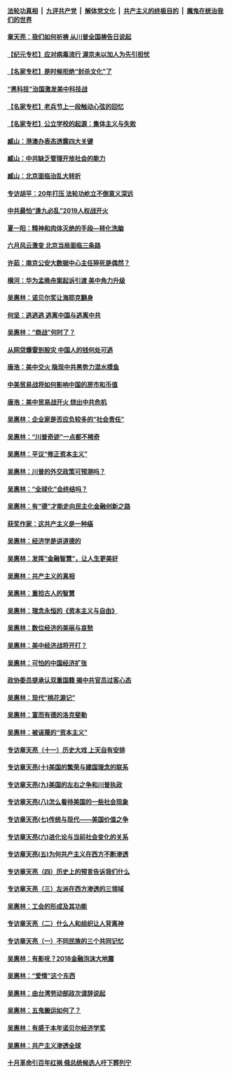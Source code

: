 

####  [法轮功真相](../../../../basic/blob/master/README.md?t=07060831) &nbsp;|&nbsp; [九评共产党](../../../../9ping.md/blob/master/README.md?t=07060831) &nbsp;|&nbsp; [解体党文化](../../../../jtdwh.md/blob/master/README.md?t=07060831)  &nbsp;|&nbsp; [共产主义的终极目的](../../../../gczydzjmd.md/blob/master/README.md?t=07060831) &nbsp;|&nbsp; [魔鬼在统治我们的世界](../../../../mgztzwmdsj.md/blob/master/README.md?t=07060831) 

#### [章天亮：我们如何祈祷 从川普全国祷告日说起](../pages/nsc423/n11944627.md?t=07060831) 

#### [【纪元专栏】应对病毒流行 渥京未以加人为先引担忧](../pages/nsc423/n11875714.md?t=07060831) 

#### [【名家专栏】是时候拒绝“封杀文化”了](../pages/nsc423/n11814093.md?t=07060831) 

#### [“黑科技”治国激发美中科技战](../pages/nsc423/n11638056.md?t=07060831) 

#### [【名家专栏】老兵节上一段触动心弦的回忆](../pages/nsc423/n11646016.md?t=07060831) 

#### [【名家专栏】公立学校的起源：集体主义与失败](../pages/nsc423/n11601833.md?t=07060831) 

#### [臧山：港澳办表态透露四大关键](../pages/nsc423/n11421628.md?t=07060831) 

#### [臧山：中共缺乏管理开放社会的能力](../pages/nsc423/n11407457.md?t=07060831) 

#### [臧山：北京面临治乱大转折](../pages/nsc423/n11406895.md?t=07060831) 

#### [专访胡平：20年打压 法轮功屹立不倒意义深远](../pages/nsc423/n11398800.md?t=07060831) 

#### [中共最怕“逢九必乱”2019人权战开火](../pages/nsc423/n11385248.md?t=07060831) 

#### [夏一阳：精神和肉体灭绝的手段—转化洗脑](../pages/nsc423/n11368250.md?t=07060831) 

#### [六月风云激变 北京当局面临三条路](../pages/nsc423/n11313668.md?t=07060831) 

#### [许茹：南京公安大数据中心主任猝死是偶然？](../pages/nsc423/n11064744.md?t=07060831) 

#### [横河：华为孟晚舟案起诉引渡 美中角力升级](../pages/nsc423/n11027230.md?t=07060831) 

#### [吴惠林：诺贝尔奖让海耶克翻身](../pages/nsc423/n10890049.md?t=07060831) 

#### [何坚：逃逃逃 逃离中国与逃离中共](../pages/nsc423/n10592891.md?t=07060831) 

#### [吴惠林：“商战”何时了？](../pages/nsc423/n10573558.md?t=07060831) 

#### [从网贷爆雷到股灾 中国人的钱何处可逃](../pages/nsc423/n10572800.md?t=07060831) 

#### [唐浩：美中交火 隐现中共黑势力混水摸鱼](../pages/nsc423/n10544040.md?t=07060831) 

#### [中美贸易战将如何影响中国的房市和币值](../pages/nsc423/n10543697.md?t=07060831) 

#### [唐浩：美中贸易战开火 烧出中共危机](../pages/nsc423/n10540126.md?t=07060831) 

#### [吴惠林：企业家是否应负较多的“社会责任”](../pages/nsc423/n10535022.md?t=07060831) 

#### [吴惠林：“川普奇迹”一点都不稀奇](../pages/nsc423/n10512808.md?t=07060831) 

#### [吴惠林：平议“修正资本主义”](../pages/nsc423/n10495724.md?t=07060831) 

#### [吴惠林：川普的外交政策可预测吗？](../pages/nsc423/n10462387.md?t=07060831) 

#### [吴惠林：“全球化”会终结吗？](../pages/nsc423/n10452838.md?t=07060831) 

#### [吴惠林：有“德”才能走向民主化金融创新之路](../pages/nsc423/n10432292.md?t=07060831) 

#### [获奖作家：这共产主义是一种癌](../pages/nsc423/n10431541.md?t=07060831) 

#### [吴惠林：经济学是讲道德的](../pages/nsc423/n10398014.md?t=07060831) 

#### [吴惠林：发挥“金融智慧”，让人生更美好](../pages/nsc423/n10375019.md?t=07060831) 

#### [吴惠林：共产主义的真相](../pages/nsc423/n10351394.md?t=07060831) 

#### [吴惠林：重拾古人的智慧](../pages/nsc423/n10337691.md?t=07060831) 

#### [吴惠林：理念永恒的《资本主义与自由》](../pages/nsc423/n10316274.md?t=07060831) 

#### [吴惠林：数位经济的美丽与哀愁](../pages/nsc423/n10292946.md?t=07060831) 

#### [吴惠林：美中经济战将开打？](../pages/nsc423/n10258825.md?t=07060831) 

#### [吴惠林：可怕的中国经济扩张](../pages/nsc423/n10219147.md?t=07060831) 

#### [政协委员提承认双重国籍 揭中共官员过客心态](../pages/nsc423/n10208809.md?t=07060831) 

#### [吴惠林：现代“桃花源记”](../pages/nsc423/n10185234.md?t=07060831) 

#### [吴惠林：富而有德的洛克斐勒](../pages/nsc423/n10142264.md?t=07060831) 

#### [吴惠林：被诬蔑的“资本主义”](../pages/nsc423/n10124816.md?t=07060831) 

#### [专访章天亮（十一）历史大戏 上天自有安排](../pages/nsc423/n10094905.md?t=07060831) 

#### [专访章天亮(十)美国的繁荣与建国理念的联系](../pages/nsc423/n10094899.md?t=07060831) 

#### [专访章天亮(九)美国的左右之争和川普执政](../pages/nsc423/n10094889.md?t=07060831) 

#### [专访章天亮(八)怎么看待美国的一些社会现象](../pages/nsc423/n10094857.md?t=07060831) 

#### [专访章天亮(七)传统与现代——美国价值之争](../pages/nsc423/n10093140.md?t=07060831) 

#### [专访章天亮(六)进化论与当前社会变化的关系](../pages/nsc423/n10092036.md?t=07060831) 

#### [专访章天亮(五)为何共产主义在西方不断渗透](../pages/nsc423/n10083620.md?t=07060831) 

#### [专访章天亮（四）历史上的预言告诉我们什么](../pages/nsc423/n10083606.md?t=07060831) 

#### [专访章天亮（三）左派在西方渗透的三领域](../pages/nsc423/n10081115.md?t=07060831) 

#### [吴惠林：工会的形成及其功能](../pages/nsc423/n10080633.md?t=07060831) 

#### [专访章天亮（二）什么人和组织让人背离神](../pages/nsc423/n10076637.md?t=07060831) 

#### [专访章天亮（一）不同民族的三个共同记忆](../pages/nsc423/n10074188.md?t=07060831) 

#### [吴惠林：有影呒？2018金融泡沫大地震](../pages/nsc423/n10040534.md?t=07060831) 

#### [吴惠林：“爱情”这个东西](../pages/nsc423/n10019423.md?t=07060831) 

#### [吴惠林：由台湾劳动部政次请辞说起](../pages/nsc423/n9979679.md?t=07060831) 

#### [吴惠林：五鬼搬运如何了？](../pages/nsc423/n9925338.md?t=07060831) 

#### [吴惠林：有感于本年诺贝尔经济学奖](../pages/nsc423/n9871883.md?t=07060831) 

#### [吴惠林：共产主义渗透全球](../pages/nsc423/n9812748.md?t=07060831) 

#### [十月革命引百年红祸 俄总统候选人吁下葬列宁](../pages/nsc423/n9810182.md?t=07060831) 

